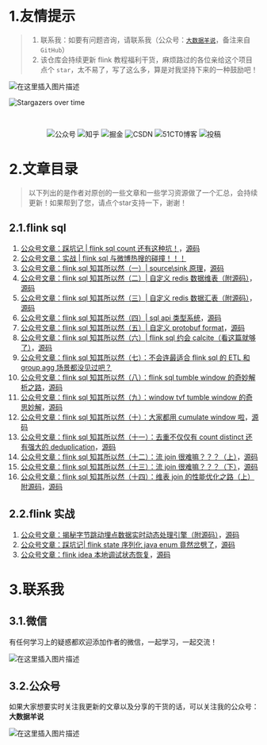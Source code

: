 # 1.友情提示

> 1. 联系我：如要有问题咨询，请联系我（公众号：[`大数据羊说`](#32公众号)，备注来自`GitHub`）
> 2. 该仓库会持续更新 flink 教程福利干货，麻烦路过的各位亲给这个项目点个 `star`，太不易了，写了这么多，算是对我坚持下来的一种鼓励吧！

![在这里插入图片描述](https://raw.githubusercontent.com/yangyichao-mango/yangyichao-mango.github.io/master/1631459281928.png)

![Stargazers over time](https://starchart.cc/yangyichao-mango/flink-study.svg)

<br>
<p align="center">
    <a href="#32公众号" style="text-decoration:none;">
        <img src="https://img.shields.io/badge/WeChat-%E5%85%AC%E4%BC%97%E5%8F%B7-green" alt="公众号" />
    </a>
    <a href="https://www.zhihu.com/people/onemango" target="_blank" style="text-decoration:none;">
        <img src="https://img.shields.io/badge/zhihu-%E7%9F%A5%E4%B9%8E-blue" alt="知乎" />
    </a>
    <a href="https://juejin.cn/user/562562548382926" target="_blank" style="text-decoration:none;">
        <img src="https://img.shields.io/badge/juejin-%E6%8E%98%E9%87%91-blue" alt="掘金" />
    </a>
    <a href="https://blog.csdn.net/qq_34608620?spm=1001.2014.3001.5343&type=blog" target="_blank" style="text-decoration:none;">
        <img src="https://img.shields.io/badge/csdn-CSDN-red" alt="CSDN" />
    </a>
    <a href="https://home.51cto.com/space?uid=15322900" target="_blank" style="text-decoration:none;">
        <img src="https://img.shields.io/badge/51cto-51CT0%E5%8D%9A%E5%AE%A2-orange" alt="51CT0博客" />
        </a>
    <img src="https://img.shields.io/github/stars/yangyichao-mango/flink-study" alt="投稿">           
</p>

# 2.文章目录

> 以下列出的是作者对原创的一些文章和一些学习资源做了一个汇总，会持续更新！如果帮到了您，请点个star支持一下，谢谢！

## 2.1.flink sql

1. [公众号文章：踩坑记 | flink sql count 还有这种坑！](https://mp.weixin.qq.com/s/5XDkmuEIfHB_WsMHPeinkw)，[源码](https://github.com/yangyichao-mango/flink-study/tree/main/flink-examples-1.13/src/main/java/flink/examples/sql/_01/countdistincterror)
2. [公众号文章：实战 | flink sql 与微博热搜的碰撞！！！](https://mp.weixin.qq.com/s/GHLoWMBZxajA2nXPHhH8WA)
3. [公众号文章：flink sql 知其所以然（一）| source\sink 原理](https://mp.weixin.qq.com/s/xIXh8B_suAlKSp56aO5aEg)，[源码](https://github.com/yangyichao-mango/flink-study/tree/main/flink-examples-1.13/src/main/java/flink/examples/sql/_03/source_sink)
4. [公众号文章：flink sql 知其所以然（二）| 自定义 redis 数据维表（附源码）](https://mp.weixin.qq.com/s/b_zV_tGp5QJQjgnSaxNT_Q)，[源码](https://github.com/yangyichao-mango/flink-study/tree/main/flink-examples-1.13/src/main/java/flink/examples/sql/_03/source_sink)
5. [公众号文章：flink sql 知其所以然（三）| 自定义 redis 数据汇表（附源码）](https://mp.weixin.qq.com/s/7Fwey_AXNJ0jQZWfXvtNmw)，[源码](https://github.com/yangyichao-mango/flink-study/tree/main/flink-examples-1.13/src/main/java/flink/examples/sql/_03/source_sink)
6. [公众号文章：flink sql 知其所以然（四）| sql api 类型系统](https://mp.weixin.qq.com/s/aqDRWgr3Kim7lblx10JvtA)，[源码](https://github.com/yangyichao-mango/flink-study/tree/main/flink-examples-1.13/src/main/java/flink/examples/sql/_04/type)
7. [公众号文章：flink sql 知其所以然（五）| 自定义 protobuf format](https://mp.weixin.qq.com/s/STUC4trW-HA3cnrsqT-N6g)，[源码](https://github.com/yangyichao-mango/flink-study/tree/main/flink-examples-1.13/src/main/java/flink/examples/sql/_05/format/formats)
8. [公众号文章：flink sql 知其所以然（六）| flink sql 约会 calcite（看这篇就够了）](https://mp.weixin.qq.com/s/SxRKp368mYSKVmuduPoXFg)，[源码](https://github.com/yangyichao-mango/flink-study/tree/main/flink-examples-1.13/src/main/java/flink/examples/sql/_06/calcite)
9. [公众号文章：flink sql 知其所以然（七）：不会连最适合 flink sql 的 ETL 和 group agg 场景都没见过吧？](https://github.com/yangyichao-mango/flink-study/tree/main/flink-examples-1.13/src/main/java/flink/examples/sql/_07/query)
10. [公众号文章：flink sql 知其所以然（八）：flink sql tumble window 的奇妙解析之路](https://mp.weixin.qq.com/s/IRmt8dWmxAmbBh696akHdw)，[源码](https://github.com/yangyichao-mango/flink-study/tree/main/flink-examples-1.13/src/main/java/flink/examples/sql/_07/query/_04_window)
11. [公众号文章：flink sql 知其所以然（九）：window tvf tumble window 的奇思妙解](https://mp.weixin.qq.com/s/QVuu5_N4lHo5gXlt1tdncw)，[源码](https://github.com/yangyichao-mango/flink-study/tree/main/flink-examples-1.13/src/main/java/flink/examples/sql/_07/query/_04_window_agg/_01_tumble_window)
12. [公众号文章：flink sql 知其所以然（十）：大家都用 cumulate window 啦](https://mp.weixin.qq.com/s/IqAzjrQmcGmnxvHm1FAV5g)，[源码](https://github.com/yangyichao-mango/flink-study/blob/main/flink-examples-1.13/src/main/java/flink/examples/sql/_07/query/_04_window_agg/_02_cumulate_window/CumulateWindowTest.java)
13. [公众号文章：flink sql 知其所以然（十一）：去重不仅仅有 count distinct 还有强大的 deduplication](https://mp.weixin.qq.com/s/VL6egD76B4J7IcpHShTq7Q)，[源码](https://github.com/yangyichao-mango/flink-study/tree/main/flink-examples-1.13/src/main/java/flink/examples/sql/_07/query/_05_over/_01_row_number)
14. [公众号文章：flink sql 知其所以然（十二）：流 join 很难嘛？？？（上）](https://mp.weixin.qq.com/s/Z8QfKfhrX5KEnR-s7gRtsA)，[源码](https://github.com/yangyichao-mango/flink-study/tree/main/flink-examples-1.13/src/main/java/flink/examples/sql/_07/query/_06_joins/_01_regular_joins)
15. [公众号文章：flink sql 知其所以然（十三）：流 join 很难嘛？？？（下）]()，[源码](https://github.com/yangyichao-mango/flink-study/tree/main/flink-examples-1.13/src/main/java/flink/examples/sql/_07/query/_06_joins/_02_interval_joins)
16. [公众号文章：flink sql 知其所以然（十四）：维表 join 的性能优化之路（上）附源码]()，[源码](https://github.com/yangyichao-mango/flink-study/tree/main/flink-examples-1.13/src/main/java/flink/examples/sql/_07/query/_06_joins/_04_lookup_join/_01_redis)

## 2.2.flink 实战

1. [公众号文章：揭秘字节跳动埋点数据实时动态处理引擎（附源码）](https://mp.weixin.qq.com/s/PoK0XOA9OHIDJezb1fLOMw)，[源码](https://github.com/yangyichao-mango/flink-study/tree/main/flink-examples-1.13/src/main/java/flink/examples/datastream/_01/bytedance/split)
2. [公众号文章：踩坑记| flink state 序列化 java enum 竟然岔劈了](https://mp.weixin.qq.com/s/YElwTL-wzo2UVVIsIH_9YA)，[源码](https://github.com/yangyichao-mango/flink-study/tree/main/flink-examples-1.13/src/main/java/flink/examples/datastream/_03/enums_state)
3. [公众号文章：flink idea 本地调试状态恢复](https://mp.weixin.qq.com/s/rLeKY_49q8rR9C_RmlTmhg)，[源码](https://github.com/yangyichao-mango/flink-study/blob/main/flink-examples-1.13/src/main/java/flink/examples/runtime/_04/statebackend/CancelAndRestoreWithCheckpointTest.java)

# 3.联系我

## 3.1.微信

有任何学习上的疑惑都欢迎添加作者的微信，一起学习，一起交流！

![在这里插入图片描述](https://raw.githubusercontent.com/yangyichao-mango/yangyichao-mango.github.io/master/1.png)

## 3.2.公众号

如果大家想要实时关注我更新的文章以及分享的干货的话，可以关注我的公众号：**大数据羊说**

![在这里插入图片描述](https://raw.githubusercontent.com/yangyichao-mango/yangyichao-mango.github.io/master/2.png)
